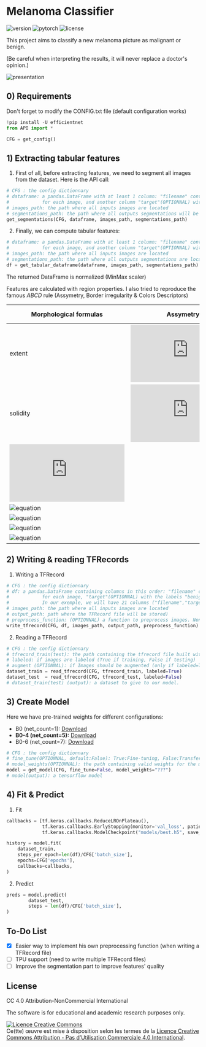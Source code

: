 # Melanoma Classifier

![version](https://img.shields.io/badge/version-v1.0.0-orange.svg?style=plastic)
![pytorch](https://img.shields.io/badge/tensorflow-v2.3.1-green.svg?style=plastic)
![license](https://img.shields.io/badge/license-CC_BY--NC_4.0-green.svg?style=plastic)

This project aims to classify a new melanoma picture as malignant or benign.

(Be careful when interpreting the results, it will never replace a doctor's opinion.)

![presentation](https://nsa40.casimages.com/img/2021/01/10//210110011813699976.png)

## 0) Requirements
Don't forget to modify the CONFIG.txt file (default configuration works)
```python
!pip install -U efficientnet
from API import *

CFG = get_config()
```

## 1) Extracting tabular features
1. First of all, before extracting features, we need to segment all images from the dataset.
Here is the API call:
```python
# CFG : the config dictionnary
# dataframe: a pandas.DataFrame with at least 1 column: "filename" containing the name(including the extension)
#            for each image, and another column "target"(OPTIONNAL) with the labels "benign" or "malignant"
# images_path: the path where all inputs images are located
# segmentations_path: the path where all outputs segmentations will be saved
get_segmentations(CFG, dataframe, images_path, segmentations_path)
```
2. Finally, we can compute tabular features:
```python
# dataframe: a pandas.DataFrame with at least 1 column: "filename" containing the name(including the extension)
#            for each image, and another column "target"(OPTIONNAL) with the labels "benign" or "malignant"
# images_path: the path where all inputs images are located
# segmentations_path: the path where all outputs segmentations are located
df = get_tabular_dataframe(dataframe, images_path, segmentations_path)
```
The returned DataFrame is normalized (MinMax scaler)

Features are calculated with region properties.
I also tried to reproduce the famous *ABCD* rule (Assymetry, Border irregularity & Colors Descriptors)

Morphological formulas | Assymetry [ref](https://www.researchgate.net/publication/319354997_Classification_of_Benign_and_Malignant_Melanocytic_Lesions_A_CAD_Tool) | Border irregularity [ref](https://www.researchgate.net/publication/319354997_Classification_of_Benign_and_Malignant_Melanocytic_Lesions_A_CAD_Tool) | Colors [ref](https://www.ncbi.nlm.nih.gov/pmc/articles/PMC3160648/) |
------------ | ------------ | ------------ | ------------ |
extent | ![equation](https://latex.codecogs.com/svg.latex?min(A_x,%20A_y)/A) | ![equation](https://latex.codecogs.com/svg.latex?P%20*%20(1/d%20-%201/D)) | F4, F5, F6
solidity | ![equation](https://latex.codecogs.com/svg.latex?(A_x%20+%20A_y)/A) | | F10, F11, F12
![equation](https://latex.codecogs.com/svg.latex?d/D) | | | F13, F14, F15
![equation](https://latex.codecogs.com/svg.latex?4A/(\pi%20d^2)) |
![equation](https://latex.codecogs.com/svg.latex?(\pi%20d)/P) |
![equation](https://latex.codecogs.com/svg.latex?(4\pi%20A)/P^2) |
![equation](https://latex.codecogs.com/svg.latex?P/(\pi%20D)) |


## 2) Writing & reading TFRecords
1. Writing a TFRecord
```python
# CFG : the config dictionnary
# df: a pandas.DataFrame containing columns in this order: "filename" containing the name(including the extension)
#            for each image, "target"(OPTIONNAL) with the labels "benign" or "malignant", and all other columns are the features.
#            In our exemple, we will have 21 columns ("filename","target",+19 features)
# images_path: the path where all inputs images are located
# output_path: path where the TFRecord file will be stored)
# preprocess_function: (OPTIONNAL) a function to preprocess images. None = no preprocessing
write_tfrecord(CFG, df, images_path, output_path, preprocess_function)
```
2. Reading a TFRecord
```python
# CFG : the config dictionnary
# tfrecord_train(test): the path containing the tfrecord file built with training(test) data
# labeled: if images are labeled (True if training, False if testing)
# augment (OPTIONNAL): if Images should be augmented (only if labeled=True for training)
dataset_train = read_tfrecord(CFG, tfrecord_train, labeled=True)
dataset_test  = read_tfrecord(CFG, tfrecord_test, labeled=False)
# dataset_train(test) (output): a dataset to give to our model.
```
## 3) Create Model
Here we have pre-trained weights for different configurations:
* B0 (net_count=1): [Download](https://drive.google.com/file/d/1PNdDLuqte449kiUOe6phiA0jT3KUb797/view?usp=sharing)
* **B0-4 (net_count=5):** [Download](https://drive.google.com/file/d/12sUsSYToBW2wmIIXJHZfLtgxZaxiXNDW/view?usp=sharing)
* B0-6 (net_count=7): [Download](https://drive.google.com/file/d/1IRsYhzuG_UgFrmlWEYCYQsiAtxDz2p9K/view?usp=sharing)
```python
# CFG : the config dictionnary
# fine_tune(OPTIONNAL, default:False): True:Fine-tuning, False:Transfer-learning
# model_weights(OPTIONNAL): the path containing valid weights for the model
model = get_model(CFG, fine_tune=False, model_weights="???")
# model(output): a tensorflow model
```

## 4) Fit & Predict
1. Fit
```python
callbacks = [tf.keras.callbacks.ReduceLROnPlateau(),
             tf.keras.callbacks.EarlyStopping(monitor='val_loss', patience=5),
             tf.keras.callbacks.ModelCheckpoint("models/best.h5", save_best_only=True, monitor='val_auc', mode='max', save_weights_only=True)]

history = model.fit(
    dataset_train,
    steps_per_epoch=len(df)/CFG['batch_size'],
    epochs=CFG['epochs'],
    callbacks=callbacks,
)
```

2. Predict
```python
preds = model.predict(
        dataset_test,
        steps = len(df)/CFG['batch_size'],
)
```


## To-Do List

- [x] Easier way to implement his own preprocessing function (when writing a TFRecord file)
- [ ] TPU support (need to write multiple TFRecord files)
- [ ] Improve the segmentation part to improve features' quality

## License

CC 4.0 Attribution-NonCommercial International

The software is for educational and academic research purposes only.

<a rel="license" href="http://creativecommons.org/licenses/by-nc/4.0/"><img alt="Licence Creative Commons" style="border-width:0" src="https://i.creativecommons.org/l/by-nc/4.0/88x31.png" /></a><br />Ce(tte) œuvre est mise à disposition selon les termes de la <a rel="license" href="http://creativecommons.org/licenses/by-nc/4.0/">Licence Creative Commons Attribution - Pas d’Utilisation Commerciale 4.0 International</a>.
